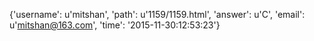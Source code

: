 {'username': u'mitshan', 'path': u'1159/1159.html', 'answer': u'C', 'email': u'mitshan@163.com', 'time': '2015-11-30:12:53:23'}